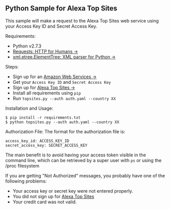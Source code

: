 Python Sample for Alexa Top Sites
---------------------------------

This sample will make a request to the Alexa Top Sites web service 
using your Access Key ID and Secret Access Key.

Requirements:  
  * Python v2.7.3  
  * [Requests: HTTP for Humans &rarr;](http://python-requests.org)  
  * [xml.etree.ElementTree: XML parser for Python &rarr;](http://effbot.org/zone/element-index.htm)

Steps:  
  * Sign up for an [Amazon Web Services &rarr;](http://aws.amazon.com)  
  * Get your `Access Key ID` and `Secret Access Key`  
  * Sign up for [Alexa Top Sites &rarr;](http://aws.amazon.com/alexatopsites)  
  * Install all requirements using `pip`  
  * Run `topsites.py --auth auth.yaml --country XX`  

Installation and Usage:

    $ pip install -r requirements.txt
    $ python topsites.py --auth auth.yaml --country XX

Authorization File:
The format for the authorization file is:

```
access_key_id: ACCESS_KEY_ID
secret_access_key: SECRET_ACCESS_KEY
```

The main benefit is to avoid having your access token visible in the command 
line, which can be retrieved by a super user with `ps` or using the /proc 
filesystem

If you are getting "Not Authorized" messages, 
you probably have one of the following problems:

* Your access key or secret key were not entered properly.  
* You did not sign up for [Alexa Top Sites](http://aws.amazon.com/alexatopsites)
* Your credit card was not valid.
